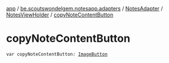 [app](../../../index.md) / [be.scoutswondelgem.notesapp.adapters](../../index.md) / [NotesAdapter](../index.md) / [NotesViewHolder](index.md) / [copyNoteContentButton](./copy-note-content-button.md)

# copyNoteContentButton

`var copyNoteContentButton: `[`ImageButton`](https://developer.android.com/reference/android/widget/ImageButton.html)